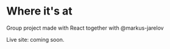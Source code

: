 # Where it's at

Group project made with React together with @markus-jarelov

Live site: coming soon.
